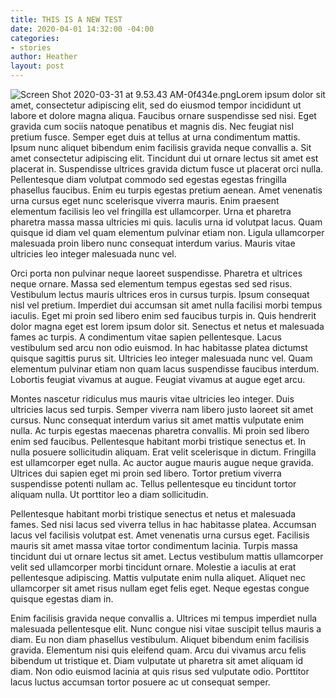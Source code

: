 ```yaml
---
title: THIS IS A NEW TEST
date: 2020-04-01 14:32:00 -04:00
categories:
- stories
author: Heather
layout: post
---
```


![Screen Shot 2020-03-31 at 9.53.43 AM-0f434e.png](/uploads/Screen%20Shot%202020-03-31%20at%209.53.43%20AM-0f434e.png)Lorem ipsum dolor sit amet, consectetur adipiscing elit, sed do eiusmod tempor incididunt ut labore et dolore magna aliqua. Faucibus ornare suspendisse sed nisi. Eget gravida cum sociis natoque penatibus et magnis dis. Nec feugiat nisl pretium fusce. Semper eget duis at tellus at urna condimentum mattis. Ipsum nunc aliquet bibendum enim facilisis gravida neque convallis a. Sit amet consectetur adipiscing elit. Tincidunt dui ut ornare lectus sit amet est placerat in. Suspendisse ultrices gravida dictum fusce ut placerat orci nulla. Pellentesque diam volutpat commodo sed egestas egestas fringilla phasellus faucibus. Enim eu turpis egestas pretium aenean. Amet venenatis urna cursus eget nunc scelerisque viverra mauris. Enim praesent elementum facilisis leo vel fringilla est ullamcorper. Urna et pharetra pharetra massa massa ultricies mi quis. Iaculis urna id volutpat lacus. Quam quisque id diam vel quam elementum pulvinar etiam non. Ligula ullamcorper malesuada proin libero nunc consequat interdum varius. Mauris vitae ultricies leo integer malesuada nunc vel.

Orci porta non pulvinar neque laoreet suspendisse. Pharetra et ultrices neque ornare. Massa sed elementum tempus egestas sed sed risus. Vestibulum lectus mauris ultrices eros in cursus turpis. Ipsum consequat nisl vel pretium. Imperdiet dui accumsan sit amet nulla facilisi morbi tempus iaculis. Eget mi proin sed libero enim sed faucibus turpis in. Quis hendrerit dolor magna eget est lorem ipsum dolor sit. Senectus et netus et malesuada fames ac turpis. A condimentum vitae sapien pellentesque. Lacus vestibulum sed arcu non odio euismod. In hac habitasse platea dictumst quisque sagittis purus sit. Ultricies leo integer malesuada nunc vel. Quam elementum pulvinar etiam non quam lacus suspendisse faucibus interdum. Lobortis feugiat vivamus at augue. Feugiat vivamus at augue eget arcu.

Montes nascetur ridiculus mus mauris vitae ultricies leo integer. Duis ultricies lacus sed turpis. Semper viverra nam libero justo laoreet sit amet cursus. Nunc consequat interdum varius sit amet mattis vulputate enim nulla. Ac turpis egestas maecenas pharetra convallis. Mi proin sed libero enim sed faucibus. Pellentesque habitant morbi tristique senectus et. In nulla posuere sollicitudin aliquam. Erat velit scelerisque in dictum. Fringilla est ullamcorper eget nulla. Ac auctor augue mauris augue neque gravida. Ultrices dui sapien eget mi proin sed libero. Tortor pretium viverra suspendisse potenti nullam ac. Tellus pellentesque eu tincidunt tortor aliquam nulla. Ut porttitor leo a diam sollicitudin.

Pellentesque habitant morbi tristique senectus et netus et malesuada fames. Sed nisi lacus sed viverra tellus in hac habitasse platea. Accumsan lacus vel facilisis volutpat est. Amet venenatis urna cursus eget. Facilisis mauris sit amet massa vitae tortor condimentum lacinia. Turpis massa tincidunt dui ut ornare lectus sit amet. Lectus vestibulum mattis ullamcorper velit sed ullamcorper morbi tincidunt ornare. Molestie a iaculis at erat pellentesque adipiscing. Mattis vulputate enim nulla aliquet. Aliquet nec ullamcorper sit amet risus nullam eget felis eget. Neque egestas congue quisque egestas diam in.

Enim facilisis gravida neque convallis a. Ultrices mi tempus imperdiet nulla malesuada pellentesque elit. Nunc congue nisi vitae suscipit tellus mauris a diam. Eu non diam phasellus vestibulum. Aliquet bibendum enim facilisis gravida. Elementum nisi quis eleifend quam. Arcu dui vivamus arcu felis bibendum ut tristique et. Diam vulputate ut pharetra sit amet aliquam id diam. Non odio euismod lacinia at quis risus sed vulputate odio. Porttitor lacus luctus accumsan tortor posuere ac ut consequat semper.

